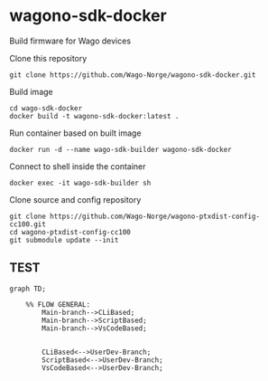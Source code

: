 # wagono-sdk-docker
Build firmware for Wago devices

Clone this repository
```
git clone https://github.com/Wago-Norge/wagono-sdk-docker.git
```

Build image
```
cd wago-sdk-docker
docker build -t wagono-sdk-docker:latest .
```

Run container based on built image
```
docker run -d --name wago-sdk-builder wagono-sdk-docker
```

Connect to shell inside the container
```
docker exec -it wago-sdk-builder sh
```

Clone source and config repository
```
git clone https://github.com/Wago-Norge/wagono-ptxdist-config-cc100.git
cd wagono-ptxdist-config-cc100
git submodule update --init
```

## TEST 

```mermaid 
graph TD;

    %% FLOW GENERAL:
        Main-branch-->CLiBased;
        Main-branch-->ScriptBased;
        Main-branch-->VsCodeBased;
  
      
        CLiBased<-->UserDev-Branch;
        ScriptBased<-->UserDev-Branch;
        VsCodeBased<-->UserDev-Branch;
```




